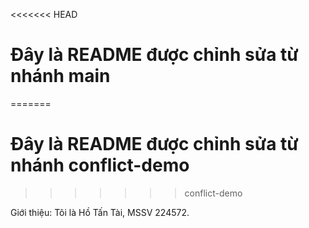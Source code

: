 <<<<<<< HEAD
# Đây là README được chỉnh sửa từ nhánh main
=======
# Đây là README được chỉnh sửa từ nhánh conflict-demo
>>>>>>> conflict-demo

Giới thiệu: Tôi là Hồ Tấn Tài, MSSV 224572.

